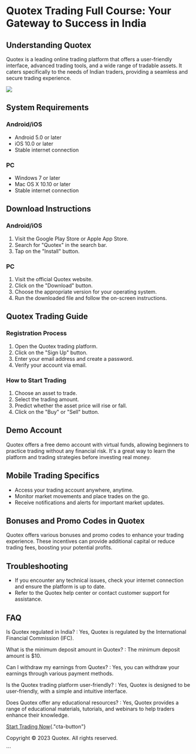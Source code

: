 

# Quotex Trading Full Course: Your Gateway to Success in India




## Understanding Quotex

Quotex is a leading online trading platform that offers a user-friendly
interface, advanced trading tools, and a wide range of tradable assets.
It caters specifically to the needs of Indian traders, providing a
seamless and secure trading experience.

[![](https://static.quotex.io/files/4_en/300_250.jpg)](https://traff.sbs/brokerqxlid)

## System Requirements

### Android/iOS

-   Android 5.0 or later
-   iOS 10.0 or later
-   Stable internet connection

### PC

-   Windows 7 or later
-   Mac OS X 10.10 or later
-   Stable internet connection

## Download Instructions

### Android/iOS

1.  Visit the Google Play Store or Apple App Store.
2.  Search for "Quotex" in the search bar.
3.  Tap on the "Install" button.

### PC

1.  Visit the official Quotex website.
2.  Click on the "Download" button.
3.  Choose the appropriate version for your operating system.
4.  Run the downloaded file and follow the on-screen instructions.

## Quotex Trading Guide

### Registration Process

1.  Open the Quotex trading platform.
2.  Click on the "Sign Up" button.
3.  Enter your email address and create a password.
4.  Verify your account via email.

### How to Start Trading

1.  Choose an asset to trade.
2.  Select the trading amount.
3.  Predict whether the asset price will rise or fall.
4.  Click on the "Buy" or "Sell" button.

## Demo Account

Quotex offers a free demo account with virtual funds, allowing beginners
to practice trading without any financial risk. It\'s a great way to
learn the platform and trading strategies before investing real money.

## Mobile Trading Specifics

-   Access your trading account anywhere, anytime.
-   Monitor market movements and place trades on the go.
-   Receive notifications and alerts for important market updates.

## Bonuses and Promo Codes in Quotex

Quotex offers various bonuses and promo codes to enhance your trading
experience. These incentives can provide additional capital or reduce
trading fees, boosting your potential profits.

## Troubleshooting

-   If you encounter any technical issues, check your internet
    connection and ensure the platform is up to date.
-   Refer to the Quotex help center or contact customer support for
    assistance.

## FAQ

Is Quotex regulated in India?
:   Yes, Quotex is regulated by the International Financial Commission
    (IFC).

What is the minimum deposit amount in Quotex?
:   The minimum deposit amount is \$10.

Can I withdraw my earnings from Quotex?
:   Yes, you can withdraw your earnings through various payment methods.

Is the Quotex trading platform user-friendly?
:   Yes, Quotex is designed to be user-friendly, with a simple and
    intuitive interface.

Does Quotex offer any educational resources?
:   Yes, Quotex provides a range of educational materials, tutorials,
    and webinars to help traders enhance their knowledge.

[Start Trading
Now](\%22https://traff.sbs/brokerqxsignup\%22){."cta-button"}

Copyright © 2023 Quotex. All rights reserved.

\`\`\`

